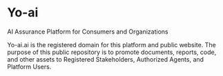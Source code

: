 # Yo-ai
AI Assurance Platform for Consumers and Organizations

Yo-ai.ai is the registered domain for this platform and public website.
The purpose of this public repository is to promote documents, reports, code, and other assets to Registered Stakeholders, Authorized Agents, and Platform Users. 
